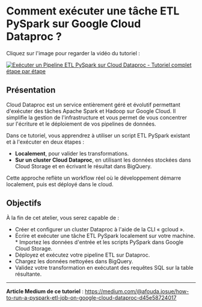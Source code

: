 # Comment exécuter une tâche ETL PySpark sur Google Cloud Dataproc ?

Cliquez sur l'image pour regarder la vidéo du tutoriel :

[![Exécuter un Pipeline ETL PySpark sur Cloud Dataproc - Tutoriel complet étape par étape](https://img.youtube.com/vi/RRI15I9T1Aw/hqdefault.jpg)](https://www.youtube.com/watch?v=RRI15I9T1Aw)

## Présentation

Cloud Dataproc est un service entièrement géré et évolutif permettant d'exécuter des tâches Apache Spark et Hadoop sur Google Cloud. Il simplifie la gestion de l'infrastructure et vous permet de vous concentrer sur l'écriture et le déploiement de vos pipelines de données.

Dans ce tutoriel, vous apprendrez à utiliser un script ETL PySpark existant et à l'exécuter en deux étapes :

* **Localement**, pour valider les transformations.
* **Sur un cluster Cloud Dataproc**, en utilisant les données stockées dans Cloud Storage et en écrivant le résultat dans BigQuery.

Cette approche reflète un workflow réel où le développement démarre localement, puis est déployé dans le cloud.

## Objectifs

À la fin de cet atelier, vous serez capable de :

* Créer et configurer un cluster Dataproc à l'aide de la CLI « gcloud ».
* Écrire et exécuter une tâche ETL PySpark localement sur votre machine. * Importez les données d'entrée et les scripts PySpark dans Google Cloud Storage.
* Déployez et exécutez votre pipeline ETL sur Dataproc.
* Chargez les données nettoyées dans BigQuery.
* Validez votre transformation en exécutant des requêtes SQL sur la table résultante.

---

**Article Medium de ce tutoriel** : https://medium.com/@afouda.josue/how-to-run-a-pyspark-etl-job-on-google-cloud-dataproc-d45e58724017